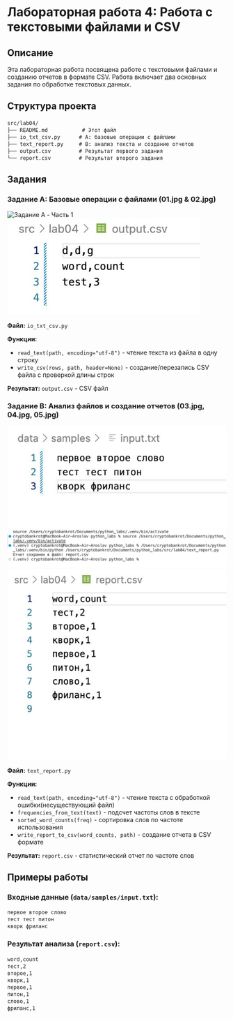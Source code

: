 # Лабораторная работа 4: Работа с текстовыми файлами и CSV

## Описание

Эта лабораторная работа посвящена работе с текстовыми файлами и созданию отчетов в формате CSV. Работа включает два основных задания по обработке текстовых данных.

## Структура проекта

```
src/lab04/
├── README.md           # Этот файл
├── io_txt_csv.py      # A: базовые операции с файлами
├── text_report.py     # B: анализ текста и создание отчетов
├── output.csv         # Результат первого задания
└── report.csv         # Результат второго задания
```

## Задания

### Задание A: Базовые операции с файлами (01.jpg & 02.jpg)

![Задание A - Часть 1](../../images/lab04/01.jpg)
![Задание A - Часть 2](../../images/lab04/02.jpg)

**Файл:** `io_txt_csv.py`

**Функции:**
- `read_text(path, encoding="utf-8")` - чтение текста из файла в одну строку
- `write_csv(rows, path, header=None)` - создание/перезапись CSV файла с проверкой длины строк

**Результат:** `output.csv` - CSV файл

### Задание B: Анализ файлов и создание отчетов (03.jpg, 04.jpg, 05.jpg)

![Задание B - Часть 1](../../images/lab04/03.jpg)
![Задание B - Часть 2](../../images/lab04/04.jpg)
![Задание B - Часть 3](../../images/lab04/05.jpg)

**Файл:** `text_report.py`

**Функции:**
- `read_text(path, encoding="utf-8")` - чтение текста с обработкой ошибки(несуществующий файл)
- `frequencies_from_text(text)` - подсчет частоты слов в тексте
- `sorted_word_counts(freq)` - сортировка слов по частоте использования
- `write_report_to_csv(word_counts, path)` - создание отчета в CSV формате

**Результат:** `report.csv` - статистический отчет по частоте слов

## Примеры работы

### Входные данные (`data/samples/input.txt`):
```
первое второе слово
тест тест питон
кворк фриланс
```

### Результат анализа (`report.csv`):
```csv
word,count
тест,2
второе,1
кворк,1
первое,1
питон,1
слово,1
фриланс,1
```
